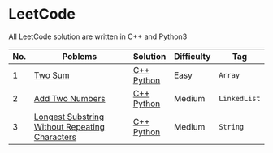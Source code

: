 # LeetCode

All LeetCode solution are written in C++ and Python3

| No. |                               Poblems                                         |      Solution       | Difficulty|  Tag   |               
| --- |-------------------------------------------------------------------------------|---------------------|-----------|--------|              
|  1  | [Two Sum](https://leetcode.com/problems/two-sum/)                             | [C++](https://github.com/Solitudez/LeetCode/blob/main/1.%20Two%20Sum/Solution.cpp) <br> [Python](https://github.com/Solitudez/LeetCode/blob/main/1.%20Two%20Sum/Solution.py)| Easy| `Array`|  
|  2  | [Add Two Numbers](https://leetcode.com/problems/add-two-numbers/)                             | [C++]() <br> [Python]()| Medium| `LinkedList`| 
|  3  | [Longest Substring Without Repeating Characters](https://leetcode.com/problems/longest-substring-without-repeating-characters/)                             | [C++]() <br> [Python]()| Medium| `String`|

















